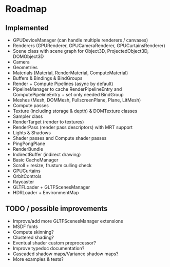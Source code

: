 # Roadmap

## Implemented

- GPUDeviceManager (can handle multiple renderers / canvases)
- Renderers (GPURenderer, GPUCameraRenderer, GPUCurtainsRenderer)
- Scene class with scene graph for Object3D, ProjectedObject3D, DOMObject3D
- Camera
- Geometries
- Materials (Material, RenderMaterial, ComputeMaterial)
- Buffers & Bindings & BindGroups
- Render + Compute Pipelines (async by default)
- PipelineManager to cache RenderPipelineEntry and ComputePipelineEntry + set only needed BindGroup
- Meshes (Mesh, DOMMesh, FullscreenPlane, Plane, LitMesh)
- Compute passes
- Texture (including storage & depth) & DOMTexture classes
- Sampler class
- RenderTarget (render to textures)
- RenderPass (render pass descriptors) with MRT support
- Lights & Shadows
- Shader passes and Compute shader passes
- PingPongPlane
- RenderBundle
- IndirectBuffer (indirect drawing)
- Basic CacheManager
- Scroll + resize, frustum culling check
- GPUCurtains
- OrbitControls
- Raycaster
- GLTFLoader + GLTFScenesManager
- HDRLoader + EnvironmentMap

## TODO / possible improvements

- Improve/add more GLTFScenesManager extensions
- MSDF fonts
- Compute skinning?
- Clustered shading?
- Eventual shader custom preprocessor?
- Improve typedoc documentation?
- Cascaded shadow maps/Variance shadow maps?
- More examples & tests?
